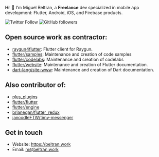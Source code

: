 Hi! :wave: I'm Miguel Beltran, a **Freelance** dev specialized in mobile app development: Flutter, Android, iOS, and Firebase products.

![Twitter Follow](https://img.shields.io/twitter/follow/miblt?style=social)
![GitHub followers](https://img.shields.io/github/followers/miquelbeltran?style=social)

## Open source work as contractor:

- [raygun4flutter](https://github.com/MindscapeHQ/raygun4flutter/commits?author=miquelbeltran): Flutter client for Raygun.
- [flutter/samples](https://github.com/flutter/samples/commits?author=miquelbeltran): Maintenance and creation of code samples
- [flutter/codelabs](https://github.com/flutter/codelabs/commits?author=miquelbeltran): Maintenance and creation of codelabs
- [flutter/website](https://github.com/flutter/website/commits?author=miquelbeltran): Maintenance and creation of Flutter documentation.
- [dart-lang/site-www](https://github.com/dart-lang/site-www/commits?author=miquelbeltran): Maintenance and creation of Dart documentation.

## Also contributor of:

- [plus_plugins](https://github.com/fluttercommunity/plus_plugins/commits?author=miquelbeltran)
- [flutter/flutter](https://github.com/flutter/flutter/commits?author=miquelbeltran)
- [flutter/engine](https://github.com/flutter/engine/commits?author=miquelbeltran)
- [brianegan/flutter_redux](https://github.com/brianegan/flutter_redux/commits?author=miquelbeltran)
- [janoodleFTW/timy-messenger](https://github.com/janoodleFTW/timy-messenger/commits?author=miquelbeltran)

## Get in touch

- Website: https://beltran.work
- Email: [m@beltran.work](mailto:m@beltran.work)
